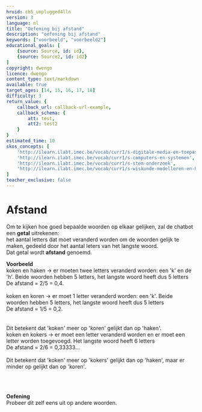 ```yaml
---
hruid: cb5_unplugged4lln
version: 3
language: nl
title: "Oefening bij afstand"
description: "oefening bij afstand"
keywords: ["voorbeeld", "voorbeeld2"]
educational_goals: [
    {source: Source, id: id}, 
    {source: Source2, id: id2}
]
copyright: dwengo
licence: dwengo
content_type: text/markdown
available: true
target_ages: [14, 15, 16, 17, 18]
difficulty: 3
return_value: {
    callback_url: callback-url-example,
    callback_schema: {
        att: test,
        att2: test2
    }
}
estimated_time: 10
skos_concepts: [
    'http://ilearn.ilabt.imec.be/vocab/curr1/s-digitale-media-en-toepassingen', 
    'http://ilearn.ilabt.imec.be/vocab/curr1/s-computers-en-systemen', 
    'http://ilearn.ilabt.imec.be/vocab/curr1/s-stem-onderzoek', 
    'http://ilearn.ilabt.imec.be/vocab/curr1/s-wiskunde-modelleren-en-heuristiek'
]
teacher_exclusive: false
---
```


# Afstand

Om te kijken hoe goed bepaalde woorden op elkaar gelijken, zal de chatbot een **getal** uitrekenen:<br>
het aantal letters dat moet veranderd worden om de woorden gelijk te maken, gedeeld door het aantal leters van het langste woord.<br>
Dat getal wordt **afstand** genoemd. 

**Voorbeeld**<br>
koken en haken -> er moeten twee letters veranderd worden: een 'k' en de 'h'. Beide woorden hebben 5 letters, het langste woord heeft dus 5 letters <br>
De afstand = 2/5 = 0,4.<br>
<br>
koken en koren -> er moet 1 letter veranderd worden: een 'k'. Beide woorden hebben 5 letters, het langste woord heeft dus 5 letters <br>
De afstand = 1/5 = 0,2.<br>  
<br>
Dit betekent dat 'koken' meer op 'koren' gelijkt dan op 'haken'.
<br>
koken en kokers -> er moet een letter veranderd worden en er moet een letter worden toegevoegd. Het langste woord heeft 6 letters <br>
De afstand = 2/6 = 0,33333...<br>
<br>
Dit betekent dat 'koken' meer op 'kokers' gelijkt dan op 'haken', maar er minder op gelijkt dan op 'koren'.

<br>
<br>

**Oefening**<br>
Probeer dit zelf eens uit op andere woorden.
